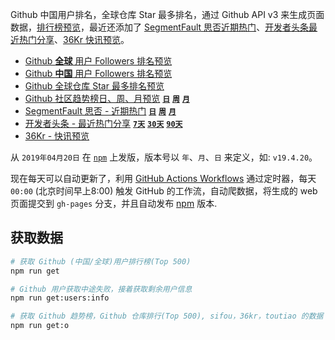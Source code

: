 Github 中国用户排名，全球仓库 Star 最多排名，通过 Github API v3 来生成页面数据，[排行榜预览](https://silver-blue-space.github.iogithub-rank/)，最近还添加了 [SegmentFault 思否近期热门](https://silver-blue-space.github.io/github-rank/sifou-daily.html)、[开发者头条最近热门分享](https://silver-blue-space.github.io/github-rank/toutiao-7.html)、[36Kr 快讯预览](https://silver-blue-space.github.io/github-rank/36kr.html)。

- [Github **全球** 用户 Followers 排名预览](https://silver-blue-space.github.io/github-rank/)
- [Github **中国** 用户 Followers 排名预览](https://silver-blue-space.github.io/github-rank/users.china.html)
- [Github 全球仓库 Star 最多排名预览](https://silver-blue-space.github.io/github-rank/repos.html)
- [Github 社区趋势榜日、周、月预览](https://silver-blue-space.github.io/github-rank/trending.html) [**`日`**](https://silver-blue-space.github.io/github-rank/trending.html) [**`周`**](https://silver-blue-space.github.io/github-rank/trending-weekly.html) [**`月`**](https://silver-blue-space.github.io/github-rank/trending-monthly.html)
- [SegmentFault 思否 - 近期热门](https://silver-blue-space.github.io/github-rank/sifou-daily.html) [**`日`**](https://silver-blue-space.github.io/github-rank/sifou-daily.html) [**`周`**](https://silver-blue-space.github.io/github-rank/sifou-weekly.html) [**`月`**](https://silver-blue-space.github.io/github-rank/sifou-monthly.html)
- [开发者头条 - 最近热门分享](https://silver-blue-space.github.io/github-rank/toutiao-7.html) [**`7天`**](https://silver-blue-space.github.io/github-rank/toutiao-7.html) [**`30天`**](https://silver-blue-space.github.io/github-rank/toutiao-30.html) [**`90天`**](https://silver-blue-space.github.io/github-rank/toutiao-90.html)
- [36Kr - 快讯预览](https://silver-blue-space.github.io/github-rank/36kr.html)

从 `2019年04月20日` 在 [`npm`](https://www.npmjs.com/package/@wcj/github-rank) 上发版，版本号以 `年`、`月`、`日` 来定义，如: `v19.4.20`。

现在每天可以自动更新了，利用 [GitHub Actions Workflows](https://github.com/actions/starter-workflows) 通过定时器，每天 `00:00` (北京时间早上8:00) 触发 GitHub 的工作流，自动爬数据，将生成的 web 页面提交到 `gh-pages` 分支，并且自动发布 [npm](https://www.npmjs.com/package/@wcj/github-rank) 版本.

## 获取数据

```bash
# 获取 Github (中国/全球)用户排行榜(Top 500)
npm run get

# Github 用户获取中途失败，接着获取剩余用户信息
npm run get:users:info

# 获取 Github 趋势榜，Github 仓库排行(Top 500), sifou，36kr，toutiao 的数据
npm run get:o
```
